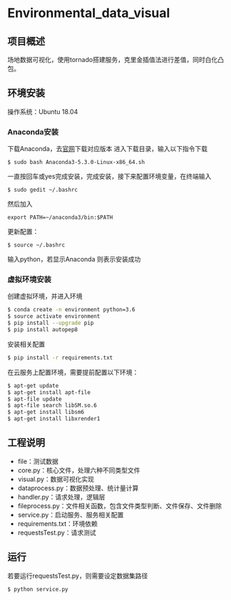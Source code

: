 <!--
 * @Author: AnakinJiang
 * @Email: jiangjinpeng319 AT gmail.com
 * @Descripttion: 
 * @Date: 2019-11-01 10:57:04
 * @LastEditors: AnakinJiang
 * @LastEditTime: 2019-11-01 10:57:05
 -->
# Environmental_data_visual
## 项目概述

场地数据可视化，使用tornado搭建服务，克里金插值法进行差值，同时白化凸包。

## 环境安装

操作系统：Ubuntu 18.04
### Anaconda安装
下载Anaconda，去[官网](https://www.anaconda.com/distribution/#linux)下载对应版本
进入下载目录，输入以下指令下载
```angular2
$ sudo bash Anaconda3-5.3.0-Linux-x86_64.sh
```
一直按回车或yes完成安装，完成安装，接下来配置环境变量，在终端输入
```
$ sudo gedit ~/.bashrc
```
然后加入
```angular2
export PATH=~/anaconda3/bin:$PATH
```
更新配置：
```angular2
$ source ~/.bashrc
```
输入python，若显示Anaconda 则表示安装成功
### 虚拟环境安装
创建虚拟环境，并进入环境

```bash
$ conda create -n environment python=3.6
$ source activate environment
$ pip install --upgrade pip
$ pip install autopep8
```

安装相关配置

```bash
$ pip install -r requirements.txt
```

在云服务上配置环境，需要提前配置以下环境：

```bash
$ apt-get update
$ apt-get install apt-file
$ apt-file update
$ apt-file search libSM.so.6
$ apt-get install libsm6
$ apt-get install libxrender1
```
## 工程说明

- file：测试数据
- core.py：核心文件，处理六种不同类型文件
- visual.py：数据可视化实现
- dataprocess.py：数据预处理、统计量计算
- handler.py：请求处理，逻辑层
- fileprocess.py：文件相关函数，包含文件类型判断、文件保存、文件删除
- service.py：启动服务、服务相关配置
- requirements.txt：环境依赖
- requestsTest.py：请求测试

## 运行
若要运行requestsTest.py，则需要设定数据集路径
```python
$ python service.py
```

